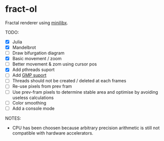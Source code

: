 # fract-ol

Fractal renderer using [minilibx](https://harm-smits.github.io/42docs/libs/minilibx).

TODO:
- [X] Julia
- [X] Mandelbrot
- [ ] Draw bifurgation diagram 
- [X] Basic movement / zoom
- [ ] Better movement & zom using cursor pos
- [X] Add pthreads suport
- [ ] Add [GMP suport](https://gmplib.org) 
- [ ] Threads should not be created / deleted at each frames
- [ ] Re-use pixels from prev fram
- [ ] Use prev-fram pixels to determine stable area and optimise by avoiding useless calculations
- [ ] Color smoothing 
- [ ] Add a console mode

NOTES:
- CPU has been choosen because arbitrary precision arithmetic is still not compatible with hardware accelerators.

